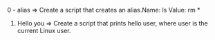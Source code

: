 0 - alias => Create a script that creates an alias.Name: ls Value: rm *
1. Hello you => Create a script that prints hello user, where user is the current Linux user.
